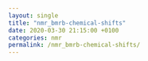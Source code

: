 ```yaml
---
layout: single
title: "nmr_bmrb-chemical-shifts"
date: 2020-03-30 21:15:00 +0100
categories: nmr
permalink: /nmr_bmrb-chemical-shifts/
---
```


